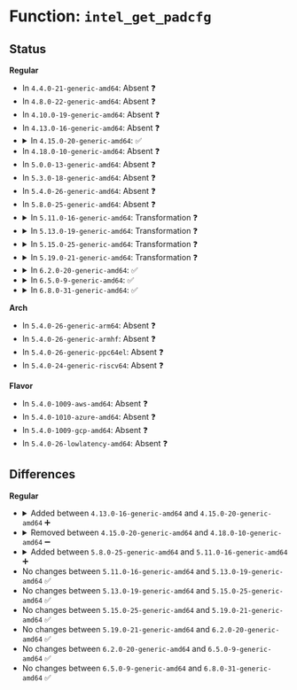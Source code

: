 # Function: <code>intel_get_padcfg</code>

## Status
<b>Regular</b>
<ul>
<li>
In <code>4.4.0-21-generic-amd64</code>: Absent ❓
</li>
<li>
In <code>4.8.0-22-generic-amd64</code>: Absent ❓
</li>
<li>
In <code>4.10.0-19-generic-amd64</code>: Absent ❓
</li>
<li>
In <code>4.13.0-16-generic-amd64</code>: Absent ❓
</li>
<li>
<details>
<summary>In <code>4.15.0-20-generic-amd64</code>: ✅</summary>

```c
void * intel_get_padcfg(struct intel_pinctrl * pctrl, unsigned int pin, unsigned int reg)
```

```json
{
  "name": "intel_get_padcfg",
  "collision_type": "Unique Static",
  "inline_type": "No",
  "funcs": [
    {
      "addr": 18446744071583913072,
      "name": "intel_get_padcfg",
      "external": false,
      "loc": "drivers/pinctrl/intel/pinctrl-intel.c:153",
      "file": "drivers/pinctrl/intel/pinctrl-intel.c",
      "inline": "seen, unknown",
      "caller_inline": [],
      "caller_func": [
        "drivers/pinctrl/intel/pinctrl-intel.c:intel_pinctrl_resume",
        "drivers/pinctrl/intel/pinctrl-intel.c:intel_pinctrl_resume",
        "drivers/pinctrl/intel/pinctrl-intel.c:intel_pinctrl_resume",
        "drivers/pinctrl/intel/pinctrl-intel.c:intel_pinctrl_suspend",
        "drivers/pinctrl/intel/pinctrl-intel.c:intel_pinctrl_suspend",
        "drivers/pinctrl/intel/pinctrl-intel.c:intel_pinctrl_suspend",
        "drivers/pinctrl/intel/pinctrl-intel.c:intel_gpio_irq_type",
        "drivers/pinctrl/intel/pinctrl-intel.c:intel_gpio_set",
        "drivers/pinctrl/intel/pinctrl-intel.c:intel_gpio_get",
        "drivers/pinctrl/intel/pinctrl-intel.c:intel_config_set",
        "drivers/pinctrl/intel/pinctrl-intel.c:intel_config_set",
        "drivers/pinctrl/intel/pinctrl-intel.c:intel_config_set",
        "drivers/pinctrl/intel/pinctrl-intel.c:intel_config_get",
        "drivers/pinctrl/intel/pinctrl-intel.c:intel_config_get",
        "drivers/pinctrl/intel/pinctrl-intel.c:intel_gpio_set_direction",
        "drivers/pinctrl/intel/pinctrl-intel.c:intel_gpio_request_enable",
        "drivers/pinctrl/intel/pinctrl-intel.c:intel_pinmux_set_mux",
        "drivers/pinctrl/intel/pinctrl-intel.c:intel_pin_dbg_show",
        "drivers/pinctrl/intel/pinctrl-intel.c:intel_pin_dbg_show",
        "drivers/pinctrl/intel/pinctrl-intel.c:intel_pin_dbg_show"
      ]
    }
  ],
  "symbols": [
    {
      "addr": 18446744071583913072,
      "name": "intel_get_padcfg",
      "section": ".text",
      "bind": "STB_LOCAL",
      "size": 84
    }
  ]
}
```
</details>
</li>
<li>
In <code>4.18.0-10-generic-amd64</code>: Absent ❓
</li>
<li>
In <code>5.0.0-13-generic-amd64</code>: Absent ❓
</li>
<li>
In <code>5.3.0-18-generic-amd64</code>: Absent ❓
</li>
<li>
In <code>5.4.0-26-generic-amd64</code>: Absent ❓
</li>
<li>
In <code>5.8.0-25-generic-amd64</code>: Absent ❓
</li>
<li>
<details>
<summary>In <code>5.11.0-16-generic-amd64</code>: Transformation ❓</summary>

```c
void * intel_get_padcfg(struct intel_pinctrl * pctrl, unsigned int pin, unsigned int reg)
```

```json
{
  "name": "intel_get_padcfg",
  "collision_type": "Unique Static",
  "inline_type": "No",
  "funcs": [
    {
      "addr": 0,
      "name": "intel_get_padcfg",
      "external": false,
      "loc": "drivers/pinctrl/intel/pinctrl-intel.c:124",
      "file": "drivers/pinctrl/intel/pinctrl-intel.c",
      "inline": "seen, unknown",
      "caller_inline": [],
      "caller_func": [
        "drivers/pinctrl/intel/pinctrl-intel.c:intel_restore_padcfg",
        "drivers/pinctrl/intel/pinctrl-intel.c:intel_pinctrl_suspend_noirq",
        "drivers/pinctrl/intel/pinctrl-intel.c:intel_pinctrl_suspend_noirq",
        "drivers/pinctrl/intel/pinctrl-intel.c:intel_pinctrl_suspend_noirq",
        "drivers/pinctrl/intel/pinctrl-intel.c:intel_gpio_irq_type",
        "drivers/pinctrl/intel/pinctrl-intel.c:intel_gpio_get_direction",
        "drivers/pinctrl/intel/pinctrl-intel.c:intel_gpio_set",
        "drivers/pinctrl/intel/pinctrl-intel.c:intel_gpio_get",
        "drivers/pinctrl/intel/pinctrl-intel.c:intel_config_set",
        "drivers/pinctrl/intel/pinctrl-intel.c:intel_config_set",
        "drivers/pinctrl/intel/pinctrl-intel.c:intel_config_set",
        "drivers/pinctrl/intel/pinctrl-intel.c:intel_config_get",
        "drivers/pinctrl/intel/pinctrl-intel.c:intel_config_get",
        "drivers/pinctrl/intel/pinctrl-intel.c:intel_gpio_set_direction",
        "drivers/pinctrl/intel/pinctrl-intel.c:intel_gpio_request_enable",
        "drivers/pinctrl/intel/pinctrl-intel.c:intel_pinmux_set_mux",
        "drivers/pinctrl/intel/pinctrl-intel.c:intel_pin_dbg_show",
        "drivers/pinctrl/intel/pinctrl-intel.c:intel_pin_dbg_show",
        "drivers/pinctrl/intel/pinctrl-intel.c:intel_pin_dbg_show"
      ]
    }
  ],
  "symbols": [
    {
      "addr": 18446744071585340160,
      "name": "intel_get_padcfg",
      "section": ".text",
      "bind": "STB_LOCAL",
      "size": 159
    },
    {
      "addr": 18446744071591385345,
      "name": "intel_get_padcfg.cold",
      "section": ".text",
      "bind": "STB_LOCAL",
      "size": 25
    }
  ]
}
```
</details>
</li>
<li>
<details>
<summary>In <code>5.13.0-19-generic-amd64</code>: Transformation ❓</summary>

```c
void * intel_get_padcfg(struct intel_pinctrl * pctrl, unsigned int pin, unsigned int reg)
```

```json
{
  "name": "intel_get_padcfg",
  "collision_type": "Unique Static",
  "inline_type": "No",
  "funcs": [
    {
      "addr": 0,
      "name": "intel_get_padcfg",
      "external": false,
      "loc": "drivers/pinctrl/intel/pinctrl-intel.c:134",
      "file": "drivers/pinctrl/intel/pinctrl-intel.c",
      "inline": "seen, unknown",
      "caller_inline": [],
      "caller_func": [
        "drivers/pinctrl/intel/pinctrl-intel.c:intel_restore_padcfg",
        "drivers/pinctrl/intel/pinctrl-intel.c:intel_pinctrl_suspend_noirq",
        "drivers/pinctrl/intel/pinctrl-intel.c:intel_pinctrl_suspend_noirq",
        "drivers/pinctrl/intel/pinctrl-intel.c:intel_pinctrl_suspend_noirq",
        "drivers/pinctrl/intel/pinctrl-intel.c:intel_gpio_irq_type",
        "drivers/pinctrl/intel/pinctrl-intel.c:intel_gpio_get_direction",
        "drivers/pinctrl/intel/pinctrl-intel.c:intel_gpio_set",
        "drivers/pinctrl/intel/pinctrl-intel.c:intel_gpio_get",
        "drivers/pinctrl/intel/pinctrl-intel.c:intel_config_set",
        "drivers/pinctrl/intel/pinctrl-intel.c:intel_config_set",
        "drivers/pinctrl/intel/pinctrl-intel.c:intel_config_set",
        "drivers/pinctrl/intel/pinctrl-intel.c:intel_config_get",
        "drivers/pinctrl/intel/pinctrl-intel.c:intel_config_get",
        "drivers/pinctrl/intel/pinctrl-intel.c:intel_gpio_set_direction",
        "drivers/pinctrl/intel/pinctrl-intel.c:intel_gpio_request_enable",
        "drivers/pinctrl/intel/pinctrl-intel.c:intel_pinmux_set_mux",
        "drivers/pinctrl/intel/pinctrl-intel.c:intel_pin_dbg_show",
        "drivers/pinctrl/intel/pinctrl-intel.c:intel_pin_dbg_show",
        "drivers/pinctrl/intel/pinctrl-intel.c:intel_pin_dbg_show"
      ]
    }
  ],
  "symbols": [
    {
      "addr": 18446744071585224480,
      "name": "intel_get_padcfg",
      "section": ".text",
      "bind": "STB_LOCAL",
      "size": 159
    },
    {
      "addr": 18446744071591327775,
      "name": "intel_get_padcfg.cold",
      "section": ".text",
      "bind": "STB_LOCAL",
      "size": 25
    }
  ]
}
```
</details>
</li>
<li>
<details>
<summary>In <code>5.15.0-25-generic-amd64</code>: Transformation ❓</summary>

```c
void * intel_get_padcfg(struct intel_pinctrl * pctrl, unsigned int pin, unsigned int reg)
```

```json
{
  "name": "intel_get_padcfg",
  "collision_type": "Unique Static",
  "inline_type": "No",
  "funcs": [
    {
      "addr": 0,
      "name": "intel_get_padcfg",
      "external": false,
      "loc": "drivers/pinctrl/intel/pinctrl-intel.c:134",
      "file": "drivers/pinctrl/intel/pinctrl-intel.c",
      "inline": "seen, unknown",
      "caller_inline": [],
      "caller_func": [
        "drivers/pinctrl/intel/pinctrl-intel.c:intel_restore_padcfg",
        "drivers/pinctrl/intel/pinctrl-intel.c:intel_pinctrl_suspend_noirq",
        "drivers/pinctrl/intel/pinctrl-intel.c:intel_pinctrl_suspend_noirq",
        "drivers/pinctrl/intel/pinctrl-intel.c:intel_pinctrl_suspend_noirq",
        "drivers/pinctrl/intel/pinctrl-intel.c:intel_gpio_irq_type",
        "drivers/pinctrl/intel/pinctrl-intel.c:intel_gpio_get_direction",
        "drivers/pinctrl/intel/pinctrl-intel.c:intel_gpio_set",
        "drivers/pinctrl/intel/pinctrl-intel.c:intel_gpio_get",
        "drivers/pinctrl/intel/pinctrl-intel.c:intel_config_set",
        "drivers/pinctrl/intel/pinctrl-intel.c:intel_config_set",
        "drivers/pinctrl/intel/pinctrl-intel.c:intel_config_set",
        "drivers/pinctrl/intel/pinctrl-intel.c:intel_config_get",
        "drivers/pinctrl/intel/pinctrl-intel.c:intel_config_get",
        "drivers/pinctrl/intel/pinctrl-intel.c:intel_gpio_set_direction",
        "drivers/pinctrl/intel/pinctrl-intel.c:intel_gpio_request_enable",
        "drivers/pinctrl/intel/pinctrl-intel.c:intel_pinmux_set_mux",
        "drivers/pinctrl/intel/pinctrl-intel.c:intel_pin_dbg_show",
        "drivers/pinctrl/intel/pinctrl-intel.c:intel_pin_dbg_show",
        "drivers/pinctrl/intel/pinctrl-intel.c:intel_pin_dbg_show"
      ]
    }
  ],
  "symbols": [
    {
      "addr": 18446744071585679840,
      "name": "intel_get_padcfg",
      "section": ".text",
      "bind": "STB_LOCAL",
      "size": 159
    },
    {
      "addr": 18446744071592350323,
      "name": "intel_get_padcfg.cold",
      "section": ".text",
      "bind": "STB_LOCAL",
      "size": 25
    }
  ]
}
```
</details>
</li>
<li>
<details>
<summary>In <code>5.19.0-21-generic-amd64</code>: Transformation ❓</summary>

```c
void * intel_get_padcfg(struct intel_pinctrl * pctrl, unsigned int pin, unsigned int reg)
```

```json
{
  "name": "intel_get_padcfg",
  "collision_type": "Unique Static",
  "inline_type": "No",
  "funcs": [
    {
      "addr": 0,
      "name": "intel_get_padcfg",
      "external": false,
      "loc": "drivers/pinctrl/intel/pinctrl-intel.c:134",
      "file": "drivers/pinctrl/intel/pinctrl-intel.c",
      "inline": "seen, unknown",
      "caller_inline": [],
      "caller_func": [
        "drivers/pinctrl/intel/pinctrl-intel.c:intel_restore_padcfg",
        "drivers/pinctrl/intel/pinctrl-intel.c:intel_pinctrl_suspend_noirq",
        "drivers/pinctrl/intel/pinctrl-intel.c:intel_pinctrl_suspend_noirq",
        "drivers/pinctrl/intel/pinctrl-intel.c:intel_pinctrl_suspend_noirq",
        "drivers/pinctrl/intel/pinctrl-intel.c:intel_gpio_irq_type",
        "drivers/pinctrl/intel/pinctrl-intel.c:intel_gpio_get_direction",
        "drivers/pinctrl/intel/pinctrl-intel.c:intel_gpio_set",
        "drivers/pinctrl/intel/pinctrl-intel.c:intel_gpio_get",
        "drivers/pinctrl/intel/pinctrl-intel.c:intel_config_set",
        "drivers/pinctrl/intel/pinctrl-intel.c:intel_config_set",
        "drivers/pinctrl/intel/pinctrl-intel.c:intel_config_set",
        "drivers/pinctrl/intel/pinctrl-intel.c:intel_config_get",
        "drivers/pinctrl/intel/pinctrl-intel.c:intel_config_get",
        "drivers/pinctrl/intel/pinctrl-intel.c:intel_gpio_set_direction",
        "drivers/pinctrl/intel/pinctrl-intel.c:intel_gpio_request_enable",
        "drivers/pinctrl/intel/pinctrl-intel.c:intel_pinmux_set_mux",
        "drivers/pinctrl/intel/pinctrl-intel.c:intel_pin_dbg_show",
        "drivers/pinctrl/intel/pinctrl-intel.c:intel_pin_dbg_show",
        "drivers/pinctrl/intel/pinctrl-intel.c:intel_pin_dbg_show"
      ]
    }
  ],
  "symbols": [
    {
      "addr": 18446744071586844960,
      "name": "intel_get_padcfg",
      "section": ".text",
      "bind": "STB_LOCAL",
      "size": 177
    },
    {
      "addr": 18446744071594211908,
      "name": "intel_get_padcfg.cold",
      "section": ".text",
      "bind": "STB_LOCAL",
      "size": 24
    }
  ]
}
```
</details>
</li>
<li>
<details>
<summary>In <code>6.2.0-20-generic-amd64</code>: ✅</summary>

```c
void * intel_get_padcfg(struct intel_pinctrl * pctrl, unsigned int pin, unsigned int reg)
```

```json
{
  "name": "intel_get_padcfg",
  "collision_type": "Unique Static",
  "inline_type": "No",
  "funcs": [
    {
      "addr": 18446744071587987872,
      "name": "intel_get_padcfg",
      "external": false,
      "loc": "drivers/pinctrl/intel/pinctrl-intel.c:141",
      "file": "drivers/pinctrl/intel/pinctrl-intel.c",
      "inline": "seen, unknown",
      "caller_inline": [],
      "caller_func": [
        "drivers/pinctrl/intel/pinctrl-intel.c:intel_restore_padcfg",
        "drivers/pinctrl/intel/pinctrl-intel.c:intel_pinctrl_suspend_noirq",
        "drivers/pinctrl/intel/pinctrl-intel.c:intel_pinctrl_suspend_noirq",
        "drivers/pinctrl/intel/pinctrl-intel.c:intel_pinctrl_suspend_noirq",
        "drivers/pinctrl/intel/pinctrl-intel.c:intel_pinctrl_should_save",
        "drivers/pinctrl/intel/pinctrl-intel.c:intel_gpio_irq_type",
        "drivers/pinctrl/intel/pinctrl-intel.c:intel_gpio_get_direction",
        "drivers/pinctrl/intel/pinctrl-intel.c:intel_gpio_set",
        "drivers/pinctrl/intel/pinctrl-intel.c:intel_gpio_get",
        "drivers/pinctrl/intel/pinctrl-intel.c:intel_config_set",
        "drivers/pinctrl/intel/pinctrl-intel.c:intel_config_set",
        "drivers/pinctrl/intel/pinctrl-intel.c:intel_config_set",
        "drivers/pinctrl/intel/pinctrl-intel.c:intel_config_get",
        "drivers/pinctrl/intel/pinctrl-intel.c:intel_config_get",
        "drivers/pinctrl/intel/pinctrl-intel.c:intel_gpio_set_direction",
        "drivers/pinctrl/intel/pinctrl-intel.c:intel_gpio_request_enable",
        "drivers/pinctrl/intel/pinctrl-intel.c:intel_pinmux_set_mux",
        "drivers/pinctrl/intel/pinctrl-intel.c:intel_pin_dbg_show",
        "drivers/pinctrl/intel/pinctrl-intel.c:intel_pin_dbg_show",
        "drivers/pinctrl/intel/pinctrl-intel.c:intel_pin_dbg_show"
      ]
    }
  ],
  "symbols": [
    {
      "addr": 18446744071587987872,
      "name": "intel_get_padcfg",
      "section": ".text",
      "bind": "STB_LOCAL",
      "size": 211
    }
  ]
}
```
</details>
</li>
<li>
<details>
<summary>In <code>6.5.0-9-generic-amd64</code>: ✅</summary>

```c
void * intel_get_padcfg(struct intel_pinctrl * pctrl, unsigned int pin, unsigned int reg)
```

```json
{
  "name": "intel_get_padcfg",
  "collision_type": "Unique Static",
  "inline_type": "No",
  "funcs": [
    {
      "addr": 18446744071588262416,
      "name": "intel_get_padcfg",
      "external": false,
      "loc": "drivers/pinctrl/intel/pinctrl-intel.c:143",
      "file": "drivers/pinctrl/intel/pinctrl-intel.c",
      "inline": "seen, unknown",
      "caller_inline": [],
      "caller_func": [
        "drivers/pinctrl/intel/pinctrl-intel.c:intel_restore_padcfg",
        "drivers/pinctrl/intel/pinctrl-intel.c:intel_pinctrl_suspend_noirq",
        "drivers/pinctrl/intel/pinctrl-intel.c:intel_pinctrl_suspend_noirq",
        "drivers/pinctrl/intel/pinctrl-intel.c:intel_pinctrl_suspend_noirq",
        "drivers/pinctrl/intel/pinctrl-intel.c:intel_pinctrl_should_save",
        "drivers/pinctrl/intel/pinctrl-intel.c:intel_gpio_irq_type",
        "drivers/pinctrl/intel/pinctrl-intel.c:intel_gpio_get_direction",
        "drivers/pinctrl/intel/pinctrl-intel.c:intel_gpio_set",
        "drivers/pinctrl/intel/pinctrl-intel.c:intel_gpio_get",
        "drivers/pinctrl/intel/pinctrl-intel.c:intel_config_set",
        "drivers/pinctrl/intel/pinctrl-intel.c:intel_config_set",
        "drivers/pinctrl/intel/pinctrl-intel.c:intel_config_set_pull",
        "drivers/pinctrl/intel/pinctrl-intel.c:intel_config_get",
        "drivers/pinctrl/intel/pinctrl-intel.c:intel_config_get",
        "drivers/pinctrl/intel/pinctrl-intel.c:intel_gpio_set_direction",
        "drivers/pinctrl/intel/pinctrl-intel.c:intel_gpio_request_enable",
        "drivers/pinctrl/intel/pinctrl-intel.c:intel_pinmux_set_mux",
        "drivers/pinctrl/intel/pinctrl-intel.c:intel_pin_dbg_show",
        "drivers/pinctrl/intel/pinctrl-intel.c:intel_pin_dbg_show",
        "drivers/pinctrl/intel/pinctrl-intel.c:intel_pin_dbg_show"
      ]
    }
  ],
  "symbols": [
    {
      "addr": 18446744071588262416,
      "name": "intel_get_padcfg",
      "section": ".text",
      "bind": "STB_LOCAL",
      "size": 211
    }
  ]
}
```
</details>
</li>
<li>
<details>
<summary>In <code>6.8.0-31-generic-amd64</code>: ✅</summary>

```c
void * intel_get_padcfg(struct intel_pinctrl * pctrl, unsigned int pin, unsigned int reg)
```

```json
{
  "name": "intel_get_padcfg",
  "collision_type": "Unique Static",
  "inline_type": "No",
  "funcs": [
    {
      "addr": 18446744071588554816,
      "name": "intel_get_padcfg",
      "external": false,
      "loc": "drivers/pinctrl/intel/pinctrl-intel.c:144",
      "file": "drivers/pinctrl/intel/pinctrl-intel.c",
      "inline": "seen, unknown",
      "caller_inline": [],
      "caller_func": [
        "drivers/pinctrl/intel/pinctrl-intel.c:intel_restore_padcfg",
        "drivers/pinctrl/intel/pinctrl-intel.c:intel_pinctrl_suspend_noirq",
        "drivers/pinctrl/intel/pinctrl-intel.c:intel_pinctrl_suspend_noirq",
        "drivers/pinctrl/intel/pinctrl-intel.c:intel_pinctrl_suspend_noirq",
        "drivers/pinctrl/intel/pinctrl-intel.c:intel_pinctrl_should_save",
        "drivers/pinctrl/intel/pinctrl-intel.c:intel_gpio_irq_type",
        "drivers/pinctrl/intel/pinctrl-intel.c:intel_gpio_get_direction",
        "drivers/pinctrl/intel/pinctrl-intel.c:intel_gpio_set",
        "drivers/pinctrl/intel/pinctrl-intel.c:intel_gpio_get",
        "drivers/pinctrl/intel/pinctrl-intel.c:intel_config_set",
        "drivers/pinctrl/intel/pinctrl-intel.c:intel_config_set",
        "drivers/pinctrl/intel/pinctrl-intel.c:intel_config_set",
        "drivers/pinctrl/intel/pinctrl-intel.c:intel_config_get",
        "drivers/pinctrl/intel/pinctrl-intel.c:intel_gpio_set_direction",
        "drivers/pinctrl/intel/pinctrl-intel.c:intel_gpio_request_enable",
        "drivers/pinctrl/intel/pinctrl-intel.c:intel_pinmux_set_mux",
        "drivers/pinctrl/intel/pinctrl-intel.c:intel_pin_dbg_show",
        "drivers/pinctrl/intel/pinctrl-intel.c:intel_pin_dbg_show",
        "drivers/pinctrl/intel/pinctrl-intel.c:intel_pin_dbg_show"
      ]
    }
  ],
  "symbols": [
    {
      "addr": 18446744071588554816,
      "name": "intel_get_padcfg",
      "section": ".text",
      "bind": "STB_LOCAL",
      "size": 211
    }
  ]
}
```
</details>
</li>
</ul>
<b>Arch</b>
<ul>
<li>
In <code>5.4.0-26-generic-arm64</code>: Absent ❓
</li>
<li>
In <code>5.4.0-26-generic-armhf</code>: Absent ❓
</li>
<li>
In <code>5.4.0-26-generic-ppc64el</code>: Absent ❓
</li>
<li>
In <code>5.4.0-24-generic-riscv64</code>: Absent ❓
</li>
</ul>
<b>Flavor</b>
<ul>
<li>
In <code>5.4.0-1009-aws-amd64</code>: Absent ❓
</li>
<li>
In <code>5.4.0-1010-azure-amd64</code>: Absent ❓
</li>
<li>
In <code>5.4.0-1009-gcp-amd64</code>: Absent ❓
</li>
<li>
In <code>5.4.0-26-lowlatency-amd64</code>: Absent ❓
</li>
</ul>

## Differences
<b>Regular</b>
<ul>
<li>
<details>
<summary>Added between <code>4.13.0-16-generic-amd64</code> and <code>4.15.0-20-generic-amd64</code> ➕</summary>

```c
void * intel_get_padcfg(struct intel_pinctrl * pctrl, unsigned int pin, unsigned int reg)
```
</details>
</li>
<li>
<details>
<summary>Removed between <code>4.15.0-20-generic-amd64</code> and <code>4.18.0-10-generic-amd64</code> ➖</summary>

```c
void * intel_get_padcfg(struct intel_pinctrl * pctrl, unsigned int pin, unsigned int reg)
```
</details>
</li>
<li>
<details>
<summary>Added between <code>5.8.0-25-generic-amd64</code> and <code>5.11.0-16-generic-amd64</code> ➕</summary>

```c
void * intel_get_padcfg(struct intel_pinctrl * pctrl, unsigned int pin, unsigned int reg)
```
</details>
</li>
<li>
No changes between <code>5.11.0-16-generic-amd64</code> and <code>5.13.0-19-generic-amd64</code> ✅
</li>
<li>
No changes between <code>5.13.0-19-generic-amd64</code> and <code>5.15.0-25-generic-amd64</code> ✅
</li>
<li>
No changes between <code>5.15.0-25-generic-amd64</code> and <code>5.19.0-21-generic-amd64</code> ✅
</li>
<li>
No changes between <code>5.19.0-21-generic-amd64</code> and <code>6.2.0-20-generic-amd64</code> ✅
</li>
<li>
No changes between <code>6.2.0-20-generic-amd64</code> and <code>6.5.0-9-generic-amd64</code> ✅
</li>
<li>
No changes between <code>6.5.0-9-generic-amd64</code> and <code>6.8.0-31-generic-amd64</code> ✅
</li>
</ul>
